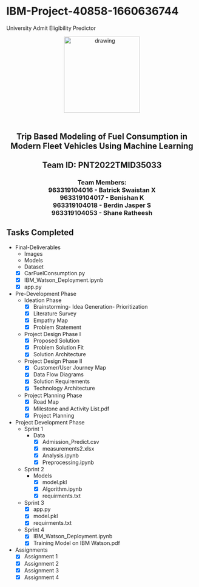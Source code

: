 # IBM-Project-40858-1660636744
University Admit Eligibility Predictor
<br>
    <div align="center">
        <img src="https://upload.wikimedia.org/wikipedia/commons/5/51/IBM_logo.svg"  align="center" alt="drawing" width="200" />
        <h2 align="center" style="margin-top:50px"> Trip Based Modeling of Fuel Consumption in Modern Fleet Vehicles Using Machine Learning
        <br><br>Team ID: PNT2022TMID35033</h2>
<h3>Team Members:<br>
963319104016 - Batrick Swaistan X<br>
963319104017 - Benishan K<br>
963319104018 - Berdin Jasper S<br>
963319104053 - Shane Ratheesh<h3>
    </div>
 
## Tasks Completed 

- Final-Deliverables
    - Images
    - Models
    - Dataset
    -  [x] CarFuelConsumption.py<br>
    -  [x] IBM_Watson_Deployment.ipynb<br>
    -  [x] app.py<br>

- Pre-Development Phase
    - Ideation Phase
        -  [x] Brainstorming- Idea Generation- Prioritization<br>
        -  [x] Literature Survey <br>
        -  [x] Empathy Map <br>
        -  [x] Problem Statement <br>
        
    - Project Design Phase I
        - [x] Proposed Solution <br>
        - [x] Problem Solution Fit <br>
        - [x] Solution Architecture <br>
        
    - Project Design Phase II
        - [x] Customer/User Journey Map <br>
        - [x] Data Flow Diagrams <br>
        - [x] Solution Requirements  <br>
        - [x] Technology Architecture <br>
        
    - Project Planning Phase
        - [x] Road Map
        - [x] Milestone and Activity List.pdf
        - [x] Project Planning    

- Project Development Phase
    - Sprint 1
        - Data
            -  [x] Admission_Predict.csv<br>
            -  [x] measurements2.xlsx<br>
            -  [x] Analysis.ipynb <br>
            -  [x] Preprocessing.ipynb <br>
        
    - Sprint 2
        - Models
            -  [x] model.pkl<br>
            -  [x] Algorithm.ipynb<br>
            -  [x] requirments.txt<br>
        
    - Sprint 3
        -  [x] app.py<br>
        -  [x] model.pkl<br>
        -  [x] requirments.txt<br>
        
    - Sprint 4
        -  [x] IBM_Watson_Deployment.ipynb<br>
        -  [x] Training Model on IBM Watson.pdf<br>

- Assignments
    -  [x] Assignment 1 <br>
    -  [x] Assignment 2 <br>    
    -  [x] Assignment 3 <br> 
    -  [x] Assignment 4 <br> 
<br>
 

